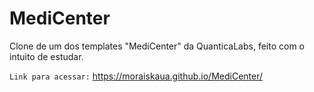 # MediCenter
Clone de um dos templates "MediCenter" da QuanticaLabs, feito com o intuito de estudar.

`Link para acessar:` https://moraiskaua.github.io/MediCenter/
